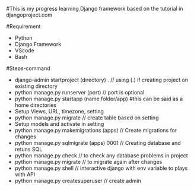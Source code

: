 #This is my progress learning Django framework based on the tutorial in djangoproject.com

#Requirement
- Python
- Django Framework
- VScode
- Bash

#Steps-command
- django-admin startproject (directory) . // using (.) if creating project on existing directory
- python manage.py runserver (port) // port is optional
- python manage.py startapp (name folder/app) #this can be said as a home directories
- Setup Views, URL, timezone, setting
- python manage.py migrate // create table based on setting
- Setup models and activate in setting
- python manage.py makemigrations (apps) // Create migrations for changes
- python manage.py sqlmigrate (apps) 0001 // Creating database and retuns SQL
- python manage.py check // to check any database problems in project
- python manage.py migrate // to migrate again after changes
- python manage.py shell // interactive django with env variable to plays with API
- python manage.py createsuperuser // create admin